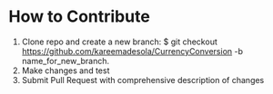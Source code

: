 # How to Contribute
1. Clone repo and create a new branch: $ git checkout https://github.com/kareemadesola/CurrencyConversion -b name_for_new_branch.
2. Make changes and test
3. Submit Pull Request with comprehensive description of changes
